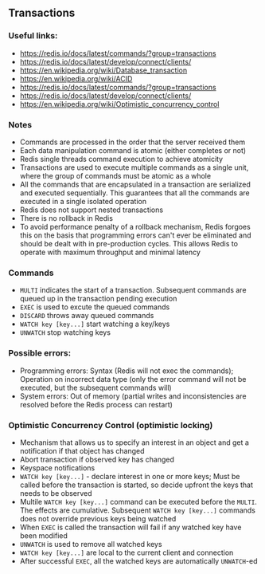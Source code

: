## Transactions

### Useful links:

- https://redis.io/docs/latest/commands/?group=transactions
- https://redis.io/docs/latest/develop/connect/clients/
- https://en.wikipedia.org/wiki/Database_transaction
- https://en.wikipedia.org/wiki/ACID
- https://redis.io/docs/latest/commands/?group=transactions
- https://redis.io/docs/latest/develop/connect/clients/
- https://en.wikipedia.org/wiki/Optimistic_concurrency_control

### Notes

- Commands are processed in the order that the server received them
- Each data manipulation command is atomic (either completes or not)
- Redis single threads command execution to achieve atomicity
- Transactions are used to execute multiple commands as a single unit, where the group of commands must be atomic as a whole
- All the commands that are encapsulated in a transaction are serialized and executed sequentially. This guarantees that all the commands are executed in a single isolated operation
- Redis does not support nested transactions
- There is no rollback in Redis
- To avoid performance penalty of a rollback mechanism, Redis forgoes this on the basis that programming errors can't ever be eliminated and should be dealt with in pre-production cycles. This allows Redis to operate with maximum throughput and minimal latency

### Commands

- `MULTI` indicates the start of a transaction. Subsequent commands are queued up in the transaction pending execution
- `EXEC` is used to excute the queued commands
- `DISCARD` throws away queued commands
- `WATCH key [key...]` start watching a key/keys
- `UNWATCH` stop watching keys

### Possible errors:

- Programming errors: Syntax (Redis will not exec the commands); Operation on incorrect data type (only the error command will not be executed, but the subsequent commands will)
- System errors: Out of memory (partial writes and inconsistencies are resolved before the Redis process can restart)

### Optimistic Concurrency Control (optimistic locking)

- Mechanism that allows us to specify an interest in an object and get a notification if that object has changed
- Abort transaction if observed key has changed
- Keyspace notifications
- `WATCH key [key...]` - declare interest in one or more keys; Must be called before the transaction is started, so decide upfront the keys that needs to be observed
- Multile `WATCH key [key...]` command can be executed before the `MULTI`. The effects are cumulative. Subsequent `WATCH key [key...]` commands does not override previous keys being watched
- When `EXEC` is called the transaction will fail if any watched key have been modified
- `UNWATCH` is used to remove all watched keys
- `WATCH key [key...]` are local to the current client and connection
- After successful `EXEC`, all the watched keys are automatically `UNWATCH`-ed
